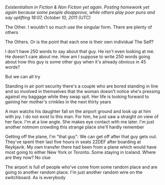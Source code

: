 *Existentialism in Fiction & Non Fiction yet again. Posting homework yet again because some people disapprove, while others play poor puns and say uplifting 18:07, October 10, 2011 (UTC)*

The Other. I wouldn't so much use the singular form. There are plenty of others

The Others. Or is the point that each one is their own individual The Self?

I don't have 250 words to say about that guy. He isn't even looking at me. He doesn't care about me. How am I suppose to write 250 words going about how this guy is some other guy when it's already obvious in 45 words?

But we can all try

Standing in air port security there's a couple who are bored standing in line and so involved in themselves that the woman doesn't notice she's pressing against my baggage while they swap spit. Her life is looking forward to gaining her mother's crinkles in the next thirty years

A man watchs his daughter fall on the airport ground and look up at him with joy. I do not exist to this man. For him, he just saw a straight on view of her face. I'm at a low angle. She makes eye contact with me later. I'm just another notmom crowding this strange place she'll hardly remember

Getting off the plane, I'm "that guy": We can get off after that guy gets out. They've spent their last five hours in seats 22DEF after boarding at Reykjavik. My own transfer there had been from a plane which would have most going to either New York or Toronto. Some staying in Iceland. Where are they now? No clue

The airport is full of people who've come from some random place and are going to another random place. I'm just another random wire on the switchboard. As is everybody


